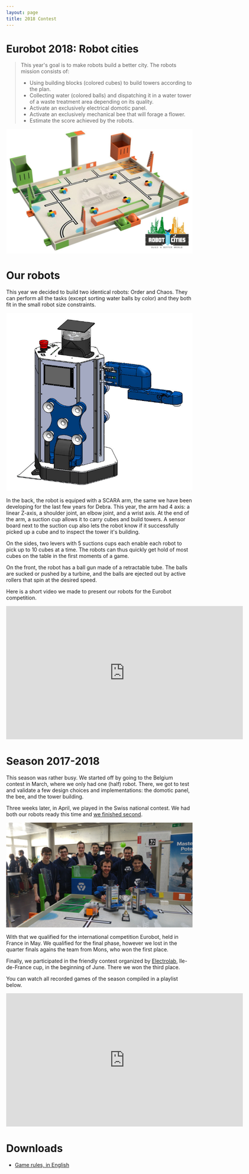```yaml
---
layout: page
title: 2018 Contest
---
```


# Eurobot 2018: Robot cities

> This year's goal is to make robots build a better city. The robots mission consists of:
>
> * Using building blocks (colored cubes) to build towers according to the plan.
> * Collecting water (colored balls) and dispatching it in a water tower of a waste treatment area depending on its quality.
> * Activate an exclusively electrical domotic panel.
> * Activate an exclusively mechanical bee that will forage a flower.
> * Estimate the score achieved by the robots.

<img src="/images/2018/table.jpg" alt="Eurobot 2018: Robot cities game table" width="700">

# Our robots

This year we decided to build two identical robots: Order and Chaos.
They can perform all the tasks (except sorting water balls by color) and they both fit in the small robot size constraints.

<img src="/images/2018/robot.jpg" alt="Order, or is it Chaos?" width="600">

In the back, the robot is equiped with a SCARA arm, the same we have been developing for the last few years for Debra.
This year, the arm had 4 axis: a linear Z-axis, a shoulder joint, an elbow joint, and a wrist axis.
At the end of the arm, a suction cup allows it to carry cubes and build towers.
A sensor board next to the suction cup also lets the robot know if it successfully picked up a cube and to inspect the tower it's building.

On the sides, two levers with 5 suctions cups each enable each robot to pick up to 10 cubes at a time.
The robots can thus quickly get hold of most cubes on the table in the first moments of a game.

On the front, the robot has a ball gun made of a retractable tube.
The balls are sucked or pushed by a turbine, and the balls are ejected out by active rollers that spin at the desired speed.

Here is a short video we made to present our robots for the Eurobot competition.

<div class="ytvideo">
<iframe width="640" height="360" src="https://www.youtube.com/embed/DrJMDABu2as" frameborder="0" allowfullscreen></iframe>
</div>

# Season 2017-2018

This season was rather busy.
We started off by going to the Belgium contest in March, where we only had one (half) robot.
There, we got to test and validate a few design choices and implementations: the domotic panel, the bee, and the tower building.

Three weeks later, in April, we played in the Swiss national contest.
We had both our robots ready this time and [we finished second](/blog/2018/cvra-second-swisseurobot).

![The team after winning second place at SwissEurobot with Order & Chaos](/images/posts/swisseurobot2018/team.jpg)

With that we qualified for the international competition Eurobot, held in France in May.
We qualified for the final phase, however we lost in the quarter finals agains the team from Mons, who won the first place.

Finally, we participated in the friendly contest organized by [Electrolab](https://twitter.com/Electrolab_Fr), Ile-de-France cup, in the beginning of June.
There we won the third place.

You can watch all recorded games of the season compiled in a playlist below.

<div class="ytvideo">
<iframe width="640" height="360" src="https://www.youtube.com/embed/videoseries?list=PLSWtOjexfcFGnmovzB4JkXeOX5JStDOJp" frameborder="0" allowfullscreen></iframe>
</div>

# Downloads

* [Game rules, in English](/ressources/rules/2018.pdf)
